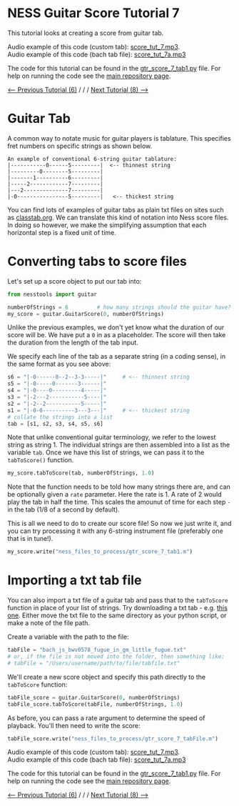 # NESS Guitar Score Tutorial 7
This tutorial looks at creating a score from guitar tab.

Audio example of this code (custom tab): [score_tut_7.mp3](http://tommudd.co.uk/ness/audio/gtr_tutorials/score_tut_7.mp3).   
Audio example of this code (bach tab file): [score_tut_7a.mp3](http://tommudd.co.uk/ness/audio/gtr_tutorials/score_tut_7a.mp3)

The code for this tutorial can be found in the [gtr_score_7_tab1.py](https://github.com/tommmmudd/ness-tools/gtr_score_7_tab1.py) file. For help on running the code see the [main repository page](https://tommmmudd.github.io/ness-tools/).

[<-- Previous Tutorial (6)](https://tommmmudd.github.io/ness-tools/tutorials/tutorial6)  / / /  [Next Tutorial (8) -->](https://tommmmudd.github.io/ness-tools/tutorials/tutorial8)

# Guitar Tab
A common way to notate music for guitar players is tablature. This specifies fret numbers on specific strings as shown below.

```
An example of conventional 6-string guitar tablature:
|-----------0------5---------|  <-- thinnest string
|---------0--------5---------|
|-------1----------6---------|
|-----2------------7---------|
|---2--------------7---------|
|-0----------------5---------|   <-- thickest string
```

You can find lots of examples of guitar tabs as plain txt files on sites such as [classtab.org](http://www.classtab.org). We can translate this kind of notation into Ness score files. In doing so however, we make the simplifying assumption that each horizontal step is a fixed unit of time.

# Converting tabs to score files
Let's set up a score object to put our tab into:
```python
from nesstools import guitar

numberOfStrings = 6         # how many strings should the guitar have?
my_score = guitar.GuitarScore(0, numberOfStrings) 
```

Unlike the previous examples, we don't yet know what the duration of our score will be. We have put a `0` in as a placeholder. The score will then take the duration from the length of the tab input.

We specify each line of the tab as a separate string (in a coding sense), in the same format as you see above:
```python
s6 = "|-0------0--2--3-3-----|"     # <-- thinnest string
s5 = "|-0-----0-------3------|"
s4 = "|-0----0---------4-----|"
s3 = "|-2---2-----------5----|"
s2 = "|-2--2-----------5-----|"
s1 = "|-0-0----------3---3---|"     # <-- thickest string
# collate the strings into a list
tab = [s1, s2, s3, s4, s5, s6]
```

Note that unlike conventional guitar terminology, we refer to the lowest string as string 1. The individual strings are then assembled into a list as the variable `tab`. Once we have this list of strings, we can pass it to the `tabToScore()` function. 

```python
my_score.tabToScore(tab, numberOfStrings, 1.0)    
```

Note that the function needs to be told how many strings there are, and can be optionally given a `rate` parameter. Here the rate is 1. A rate of 2 would play the tab in half the time. This scales the amounut of time for each step `-` in the tab (1/8 of a second by default).

This is all we need to do to create our score file! So now we just write it, and you can try processing it with any 6-string instrument file (preferably one that is in tune!).
```python
my_score.write("ness_files_to_process/gtr_score_7_tab1.m")
```

# Importing a txt tab file
You can also import a txt file of a guitar tab and pass that to the `tabToScore` function in place of your list of strings. Try downloading a txt tab - e.g. [this one](https://www.classtab.org/bach_js_bwv0578_fugue_in_gm_little_fugue.txt). Either move the txt file to the same directory as your python script, or make a note of the file path.

Create a variable with the path to the file:

```python 
tabFile = "bach_js_bwv0578_fugue_in_gm_little_fugue.txt"
# or, if the file is not moved into the folder, then something like:
# tabFile = "/Users/username/path/to/file/tabfile.txt"
```

We'll create a new score object and specify this path directly to the `tabToScore` function:

```python
tabFile_score = guitar.GuitarScore(0, numberOfStrings)
tabFile_score.tabToScore(tabFile, numberOfStrings, 1.0)
```

As before, you can pass a rate argument to determine the speed of playback. You'll then need to write the score:
```python
tabFile_score.write("ness_files_to_process/gtr_score_7_tabFile.m")
```



Audio example of this code (custom tab): [score_tut_7.mp3](http://tommudd.co.uk/ness/audio/gtr_tutorials/score_tut_7.mp3).   
Audio example of this code (bach tab file): [score_tut_7a.mp3](http://tommudd.co.uk/ness/audio/gtr_tutorials/score_tut_7a.mp3)

The code for this tutorial can be found in the [gtr_score_7_tab1.py](https://github.com/tommmmudd/ness-tools/gtr_score_7_tab1.py) file. For help on running the code see the [main repository page](https://tommmmudd.github.io/ness-tools/).

[<-- Previous Tutorial (6)](https://tommmmudd.github.io/ness-tools/tutorials/tutorial6)  / / /  [Next Tutorial (8) -->](https://tommmmudd.github.io/ness-tools/tutorials/tutorial8)



